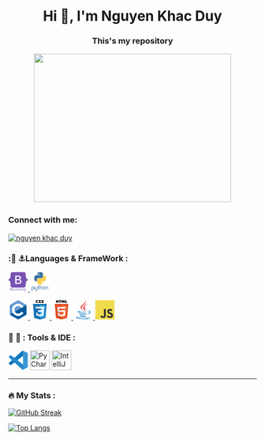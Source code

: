 <h1 align="center">Hi 👋, I'm Nguyen Khac Duy</h1>
<h3 align="center">This's my repository</h3>


<div align="center">
  <img src="https://i.imgur.com/OOpRj.gif" width="400" height="300"/>
</div>
<h3 align="left">Connect with me:</h3>
<p align="left">
<a href="https://www.facebook.com/NguyenKhacDuy1512ss" target="blank"><img align="center" src="https://raw.githubusercontent.com/rahuldkjain/github-profile-readme-generator/master/src/images/icons/Social/facebook.svg" alt="nguyen khac duy" height="30" width="40" /></a>
</p>


### ::mushroom: :anchor:Languages & FrameWork :

<p align="left">
 <a href="https://getbootstrap.com" target="_blank" rel="noreferrer">
  <img src="https://raw.githubusercontent.com/devicons/devicon/master/icons/bootstrap/bootstrap-plain-wordmark.svg" alt="bootstrap" width="40" height="40"/> </a>
  <a target="_blank" rel="noreferrer"><img src="https://github.com/devicons/devicon/blob/master/icons/python/python-original-wordmark.svg" title="Python" **alt="Python" width="40" height="40"/></a>
  

   <a href="https://www.cprogramming.com/" target="_blank" rel="noreferrer"> <img src="https://raw.githubusercontent.com/devicons/devicon/master/icons/c/c-original.svg" alt="c" width="40" height="40"/> </a> <a href="https://www.w3schools.com/css/" target="_blank" rel="noreferrer"> <img src="https://raw.githubusercontent.com/devicons/devicon/master/icons/css3/css3-original-wordmark.svg" alt="css3" width="40" height="40"/> </a> <a href="https://www.w3.org/html/" target="_blank" rel="noreferrer"> <img src="https://raw.githubusercontent.com/devicons/devicon/master/icons/html5/html5-original-wordmark.svg" alt="html5" width="40" height="40"/> </a> <a href="https://www.java.com" target="_blank" rel="noreferrer"> <img src="https://raw.githubusercontent.com/devicons/devicon/master/icons/java/java-original.svg" alt="java" width="40" height="40"/> </a> <a href="https://developer.mozilla.org/en-US/docs/Web/JavaScript" target="_blank" rel="noreferrer"> <img src="https://raw.githubusercontent.com/devicons/devicon/master/icons/javascript/javascript-original.svg" alt="javascript" width="40" height="40"/> </a> 
   </p>

### :wrench: :hammer: : Tools & IDE :

<p align="left">
<a href="https://code.visualstudio.com/"><img src="https://github.com/devicons/devicon/blob/master/icons/vscode/vscode-original.svg" title="VSCode" **alt="VSCode" width="40" height="40"/></a>
<a href="https://www.jetbrains.com/pycharm/"><img src="https://upload.wikimedia.org/wikipedia/commons/1/1d/PyCharm_Icon.svg" title="PyCharm" **alt="PyCharm" width="40" height="40"/></a>
<a href="https://www.jetbrains.com/idea/"><img src="https://upload.wikimedia.org/wikipedia/commons/9/9c/IntelliJ_IDEA_Icon.svg" title="IntelliJ" **alt="IntelliJ" width="40" height="40"/></a>

</p>

---

### :fire: My Stats :
[![GitHub Streak](http://github-readme-streak-stats.herokuapp.com?user=Duy-Dev1512&theme=algolia&date_format=j%20M%5B%20Y%5D)](https://git.io/streak-stats)

[![Top Langs](https://github-readme-stats.vercel.app/api/top-langs/?username=Duy-Dev1512&layout=compact)](https://github.com/Duy-Dev1512/github-readme-stats)

